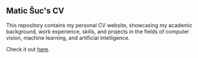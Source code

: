 ## Matic Šuc's CV

This repository contains my personal CV website, showcasing my academic background, work experience, skills, and projects in the fields of computer vision, machine learning, and artificial intelligence.

Check it out [here](https://maticsuc.github.io/my-cv/).